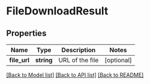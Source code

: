 # FileDownloadResult

## Properties
Name | Type | Description | Notes
------------ | ------------- | ------------- | -------------
**file_url** | **string** | URL of the file | [optional] 

[[Back to Model list]](../README.md#documentation-for-models) [[Back to API list]](../README.md#documentation-for-api-endpoints) [[Back to README]](../README.md)



